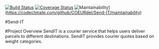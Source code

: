 [![Build Status](https://travis-ci.org/COEURdel/Send-IT.svg?branch=master)](https://travis-ci.org/COEURdel/Send-IT)
[![Coverage Status](https://coveralls.io/repos/github/COEURdel/Send-IT/badge.svg)](https://coveralls.io/github/COEURdel/Send-IT)
![Maintainability](https://api.codeclimate.com/v1/badges/ec81a45d5f4fa1409536/maintainability)](https://codeclimate.com/github/COEURdel/Send-IT/maintainability)

#Send-IT

#Project Overview
SendIT is a courier service that helps users deliver parcels to different destinations. SendIT
provides courier quotes based on weight categories.
